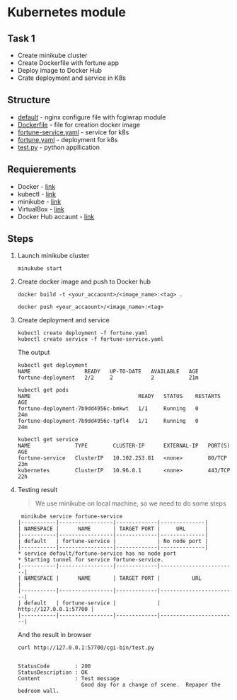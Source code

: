 # Kubernetes module

## Task 1
* Create minikube cluster
* Create Dockerfile with fortune app
* Deploy image to Docker Hub
* Crate deployment and service in K8s

## Structure
* [default](default) - nginx configure file with fcgiwrap module
* [Dockerfile](Dockerfile) - file for creation docker image
* [fortune-service.yaml](fortune-service.yaml) - service for k8s
* [fortune.yaml](fortune.yaml) - deployment for k8s
* [test.py](test.py) - python appllication

## Requierements
* Docker - [link](https://docs.docker.com/engine/install/)
* kubectl - [link](https://kubernetes.io/ru/docs/tasks/tools/install-kubectl/)
* minikube - [link](https://kubernetes.io/ru/docs/tasks/tools/install-minikube/) 
* VirtualBox - [link](https://www.virtualbox.org/wiki/Downloads)
* Docker Hub accaunt - [link](https://hub.docker.com/)



## Steps

1. Launch minikube cluster
     ```
     minukube start
     ```
2. Create docker image and push to Docker hub
    ```
    docker build -t <your_accaount>/<image_name>:<tag> .

    docker push <your_accaount>/<image_name>:<tag>
    ```
3. Create deployment and service
    ```
    kubectl create deployment -f fortune.yaml
    kubectl create service -f fortune-service.yaml
    ```
    The output
    
    ```
    kubectl get deployment
    NAME                 READY   UP-TO-DATE   AVAILABLE   AGE
    fortune-deployment   2/2     2            2           21m
    ```
    ```
    kubectl get pods
    NAME                                  READY   STATUS    RESTARTS   AGE
    fortune-deployment-7b9dd4956c-bmkwt   1/1     Running   0          24m
    fortune-deployment-7b9dd4956c-tpfl4   1/1     Running   0          24m
    ```
    ```
    kubectl get service
    NAME              TYPE        CLUSTER-IP      EXTERNAL-IP   PORT(S)   AGE
    fortune-service   ClusterIP   10.102.253.81   <none>        80/TCP    23m
    kubernetes        ClusterIP   10.96.0.1       <none>        443/TCP   22h
    ```
4. Testing result
    > We use minikube on local machine, so we need to do some steps

    ```
     minikube service fortune-service
    |-----------|-----------------|-------------|--------------|
    | NAMESPACE |      NAME       | TARGET PORT |     URL      |
    |-----------|-----------------|-------------|--------------|
    | default   | fortune-service |             | No node port |
    |-----------|-----------------|-------------|--------------|
    * service default/fortune-service has no node port
    * Starting tunnel for service fortune-service.
    |-----------|-----------------|-------------|------------------------|
    | NAMESPACE |      NAME       | TARGET PORT |          URL           |
    |-----------|-----------------|-------------|------------------------|
    | default   | fortune-service |             | http://127.0.0.1:57700 |
    |-----------|-----------------|-------------|------------------------|
    ```

    And the result in browser

    ```
    curl http://127.0.0.1:57700/cgi-bin/test.py


    StatusCode        : 200
    StatusDescription : OK
    Content           : Test message
                        Good day for a change of scene.  Repaper the bedroom wall.    
    ```